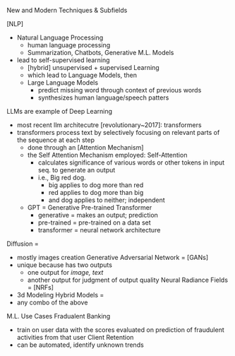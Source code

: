 New and Modern Techniques & Subfields

[NLP] 
- Natural Language Processing
	- human language processing
	- Summarization, Chatbots, Generative M.L. Models
- lead to self-supervised learning
	- [hybrid] unsupervised + supervised Learning
	- which lead to Language Models, then
	- Large Language Models
		- predict missing word through context of previous words
		- synthesizes human language/speech patters

LLMs are example of Deep Learning
- most recent llm architecutre [revolutionary~2017]: transformers
- transformers process text by selectively focusing on relevant parts of the sequence at each step
	- done through an [Attention Mechanism]
	- the Self Attention Mechanism employed: Self-Attention
		- calculates significance of various words or other tokens in input seq. to generate an output
		- i.e., Big red dog.
			- big applies to dog more than red 
			- red applies to dog more than big
			- and dog applies to neither; independent
	- GPT = Generative Pre-trained Transformer
		- generative = makes an output; prediction
		- pre-trained = pre-trained on a data set
		- transformer = neural network architecture

Diffusion = 
- mostly images creation
Generative Adversarial Network = [GANs]
- unique because has two outputs
	- one output for *image, text* 
	- another output for judgment of output quality
Neural Radiance Fields = [NRFs]
- 3d Modeling
Hybrid Models =
- any combo of the above

M.L. Use Cases
Fradualent Banking
- train on user data with the scores evaluated on prediction of fraudulent activities from that user
Client Retention
- can be automated, identify unknown trends